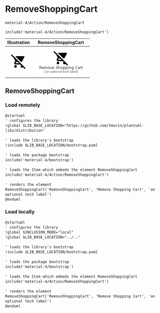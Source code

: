 # RemoveShoppingCart


```text
material-4/Action/RemoveShoppingCart
```

```text
include('material-4/Action/RemoveShoppingCart')
```



| Illustration | RemoveShoppingCart |
| :---: | :---: |
| ![illustration for Illustration](../../material-4/Action/RemoveShoppingCart.png) | ![illustration for RemoveShoppingCart](../../material-4/Action/RemoveShoppingCart.Local.png) |




## RemoveShoppingCart

### Load remotely
```plantuml
@startuml
' configures the library
!global $LIB_BASE_LOCATION="https://github.com/tmorin/plantuml-libs/distribution"

' loads the library's bootstrap
!include $LIB_BASE_LOCATION/bootstrap.puml

' loads the package bootstrap
include('material-4/bootstrap')

' loads the Item which embeds the element RemoveShoppingCart
include('material-4/Action/RemoveShoppingCart')

' renders the element
RemoveShoppingCart('RemoveShoppingCart', 'Remove Shopping Cart', 'an optional tech label')
@enduml
```

### Load locally
```plantuml
@startuml
' configures the library
!global $INCLUSION_MODE="local"
!global $LIB_BASE_LOCATION="../.."

' loads the library's bootstrap
!include $LIB_BASE_LOCATION/bootstrap.puml

' loads the package bootstrap
include('material-4/bootstrap')

' loads the Item which embeds the element RemoveShoppingCart
include('material-4/Action/RemoveShoppingCart')

' renders the element
RemoveShoppingCart('RemoveShoppingCart', 'Remove Shopping Cart', 'an optional tech label')
@enduml
```

